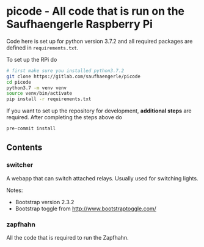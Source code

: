 # picode - All code that is run on the Saufhaengerle Raspberry Pi

Code here is set up for python version 3.7.2 and all required packages are defined in `requirements.txt`.

To set up the RPi do

```bash
# first make sure you installed python3.7.2
git clone https://gitlab.com/saufhaengerle/picode
cd picode
python3.7 -m venv venv
source venv/bin/activate
pip install -r requirements.txt
```

If you want to set up the repository for development, **additional steps** are required. After completing the steps above do

```bash
pre-commit install
```

## Contents

### switcher

A webapp that can switch attached relays. Usually used for switching lights.

Notes:

* Bootstrap version 2.3.2
* Bootstrap toggle from http://www.bootstraptoggle.com/

### zapfhahn

All the code that is required to run the Zapfhahn.
